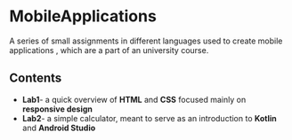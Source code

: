 # MobileApplications
A series of small assignments in different languages used to create mobile applications , which are a part of an university course.
## Contents
* **Lab1**- a quick overview of **HTML** and **CSS** focused mainly on **responsive design** 
* **Lab2**- a simple calculator, meant to serve as an introduction to **Kotlin** and **Android Studio**
